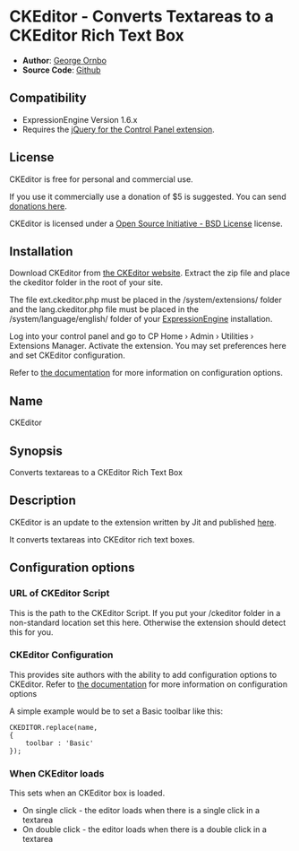 # CKEditor - Converts Textareas to a CKEditor Rich Text Box

* **Author**: [George Ornbo][]
* **Source Code**: [Github][]

## Compatibility

* ExpressionEngine Version 1.6.x
* Requires the [jQuery for the Control Panel extension](http://expressionengine.com/downloads/details/jquery_for_the_control_panel/).

## License

CKEditor is free for personal and commercial use. 

If you use it commercially use a donation of $5 is suggested. You can send [donations here](http://pledgie.com/campaigns/5948). 

CKEditor is licensed under a [Open Source Initiative - BSD License][] license.

## Installation

Download CKEditor from [the CKEditor website](http://ckeditor.com/). Extract the zip file and place the ckeditor folder in the root of your site. 

The file ext.ckeditor.php must be placed in the /system/extensions/ folder and the lang.ckeditor.php file must be placed in the /system/language/english/ folder of your [ExpressionEngine][] installation.

Log into your control panel and go to CP Home › Admin › Utilities › Extensions Manager. Activate the extension. You may set preferences here and set CKEditor configuration. 

Refer to [the documentation](http://docs.fckeditor.net/CKEditor_3.x/Developers_Guide) for more information on configuration options. 

## Name

CKEditor

## Synopsis

Converts textareas to a CKEditor Rich Text Box

## Description

CKEditor is an update to the extension written by Jit and published [here](http://expressionengine.com/forums/viewthread/31467/).

It converts textareas into CKEditor rich text boxes.

## Configuration options ##

### URL of CKEditor Script ###

This is the path to the CKEditor Script. If you put your /ckeditor folder in a non-standard location set this here. Otherwise the extension should detect this for you. 

### CKEditor Configuration ###

This provides site authors with the ability to add configuration options to CKEditor. Refer to [the documentation](http://docs.fckeditor.net/CKEditor_3.x/Developers_Guide) for more information on configuration options

A simple example would be to set a Basic toolbar like this:

	CKEDITOR.replace(name,
    {
        toolbar : 'Basic'
    });

### When CKEditor loads ###

This sets when an CKEditor box is loaded. 

* On single click - the editor loads when there is a single click in a textarea
* On double click - the editor loads when there is a double click in a textarea

	
[George Ornbo]: http://shapeshed.com/
[Github]: http://github.com/shapeshed/ckeditor.ee_addon/
[ExpressionEngine]:http://www.expressionengine.com/index.php?affiliate=shapeshed
[Open Source Initiative - BSD License]: http://opensource.org/licenses/bsd-license.php